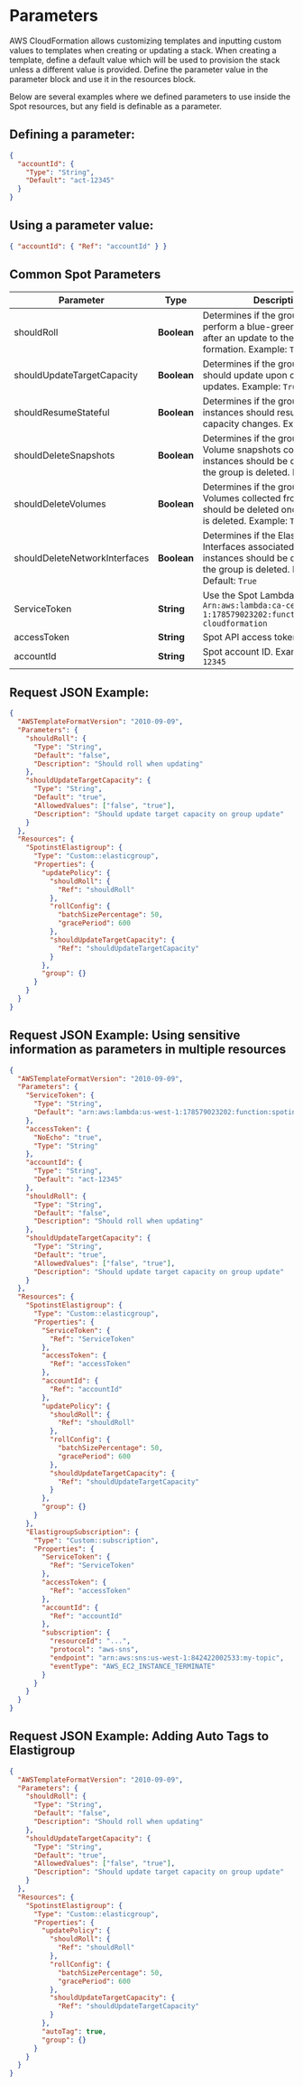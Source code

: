 # Parameters

AWS CloudFormation allows customizing templates and inputting custom values to templates when creating or updating a stack. When creating a template, define a default value which will be used to provision the stack unless a different value is provided. Define the parameter value in the parameter block and use it in the resources block.

Below are several examples where we defined parameters to use inside the Spot resources, but any field is definable as a parameter.

## Defining a parameter:

```json
{
  "accountId": {
    "Type": "String",
    "Default": "act-12345"
  }
}
```

## Using a parameter value:

```json
{ "accountId": { "Ref": "accountId" } }
```

## Common Spot Parameters

| **Parameter**                 | **Type**    | **Description**                                                                                                                                         |
| ----------------------------- | ----------- | ------------------------------------------------------------------------------------------------------------------------------------------------------- |
| shouldRoll                    | **Boolean** | Determines if the group should perform a blue-green deployment after an update to the cloud formation. Example: `True`                                  |
| shouldUpdateTargetCapacity    | **Boolean** | Determines if the groups target should update upon configuration updates. Example: `True`                                                               |
| shouldResumeStateful          | **Boolean** | Determines if the group's stateful instances should resume upon capacity changes. Example: `True`                                                       |
| shouldDeleteSnapshots         | **Boolean** | Determines if the group's EBS Volume snapshots collected from instances should be deleted once the group is deleted. Example: `True`                    |
| shouldDeleteVolumes           | **Boolean** | Determines if the group's EBS Volumes collected from instances should be deleted once the group is deleted. Example: `True`                             |
| shouldDeleteNetworkInterfaces | **Boolean** | Determines if the Elastic Network Interfaces associated with the instances should be deleted once the group is deleted. Example: `True` Default: `True` |
| ServiceToken                  | **String**  | Use the Spot Lambda. Example: `Arn:aws:lambda:ca-central-1:178579023202:function:spotinst-cloudformation`                                               |
| accessToken                   | **String**  | Spot API access token                                                                                                                                   |
| accountId                     | **String**  | Spot account ID. Example: `act-12345`                                                                                                                   |

## Request JSON Example:

```json
{
  "AWSTemplateFormatVersion": "2010-09-09",
  "Parameters": {
    "shouldRoll": {
      "Type": "String",
      "Default": "false",
      "Description": "Should roll when updating"
    },
    "shouldUpdateTargetCapacity": {
      "Type": "String",
      "Default": "true",
      "AllowedValues": ["false", "true"],
      "Description": "Should update target capacity on group update"
    }
  },
  "Resources": {
    "SpotinstElastigroup": {
      "Type": "Custom::elasticgroup",
      "Properties": {
        "updatePolicy": {
          "shouldRoll": {
            "Ref": "shouldRoll"
          },
          "rollConfig": {
            "batchSizePercentage": 50,
            "gracePeriod": 600
          },
          "shouldUpdateTargetCapacity": {
            "Ref": "shouldUpdateTargetCapacity"
          }
        },
        "group": {}
      }
    }
  }
}
```

## Request JSON Example: Using sensitive information as parameters in multiple resources

```json
{
  "AWSTemplateFormatVersion": "2010-09-09",
  "Parameters": {
    "ServiceToken": {
      "Type": "String",
      "Default": "arn:aws:lambda:us-west-1:178579023202:function:spotinst-cloudformation"
    },
    "accessToken": {
      "NoEcho": "true",
      "Type": "String"
    },
    "accountId": {
      "Type": "String",
      "Default": "act-12345"
    },
    "shouldRoll": {
      "Type": "String",
      "Default": "false",
      "Description": "Should roll when updating"
    },
    "shouldUpdateTargetCapacity": {
      "Type": "String",
      "Default": "true",
      "AllowedValues": ["false", "true"],
      "Description": "Should update target capacity on group update"
    }
  },
  "Resources": {
    "SpotinstElastigroup": {
      "Type": "Custom::elasticgroup",
      "Properties": {
        "ServiceToken": {
          "Ref": "ServiceToken"
        },
        "accessToken": {
          "Ref": "accessToken"
        },
        "accountId": {
          "Ref": "accountId"
        },
        "updatePolicy": {
          "shouldRoll": {
            "Ref": "shouldRoll"
          },
          "rollConfig": {
            "batchSizePercentage": 50,
            "gracePeriod": 600
          },
          "shouldUpdateTargetCapacity": {
            "Ref": "shouldUpdateTargetCapacity"
          }
        },
        "group": {}
      }
    },
    "ElastigroupSubscription": {
      "Type": "Custom::subscription",
      "Properties": {
        "ServiceToken": {
          "Ref": "ServiceToken"
        },
        "accessToken": {
          "Ref": "accessToken"
        },
        "accountId": {
          "Ref": "accountId"
        },
        "subscription": {
          "resourceId": "...",
          "protocol": "aws-sns",
          "endpoint": "arn:aws:sns:us-west-1:842422002533:my-topic",
          "eventType": "AWS_EC2_INSTANCE_TERMINATE"
        }
      }
    }
  }
}
```

## Request JSON Example: Adding Auto Tags to Elastigroup

```json
{
  "AWSTemplateFormatVersion": "2010-09-09",
  "Parameters": {
    "shouldRoll": {
      "Type": "String",
      "Default": "false",
      "Description": "Should roll when updating"
    },
    "shouldUpdateTargetCapacity": {
      "Type": "String",
      "Default": "true",
      "AllowedValues": ["false", "true"],
      "Description": "Should update target capacity on group update"
    }
  },
  "Resources": {
    "SpotinstElastigroup": {
      "Type": "Custom::elasticgroup",
      "Properties": {
        "updatePolicy": {
          "shouldRoll": {
            "Ref": "shouldRoll"
          },
          "rollConfig": {
            "batchSizePercentage": 50,
            "gracePeriod": 600
          },
          "shouldUpdateTargetCapacity": {
            "Ref": "shouldUpdateTargetCapacity"
          }
        },
        "autoTag": true,
        "group": {}
      }
    }
  }
}
```
